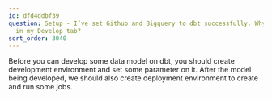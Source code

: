 ```yaml
---
id: dfd4ddbf39
question: Setup - I’ve set Github and Bigquery to dbt successfully. Why nothing showed
  in my Develop tab?
sort_order: 3040
---
```


Before you can develop some data model on dbt, you should create development environment and set some parameter on it. After the model being developed, we should also create deployment environment to create and run some jobs.

